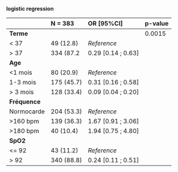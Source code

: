 **logistic regression**

|                   | N = 383    | OR [95%CI]    |  p-value     |
| :------------     | :--     |  :--          | :--          |
| **Terme**         |         |               | 0.0015       |
| < 37              | 49 (12.8)  | *Reference*   | |  
| > 37              | 334 (87.2 | 0.29 [0.14 ; 0.63] | |
| **Age**           |          |              |              |
| <1 mois     | 80 (20.9) | *Reference* | | 
| 1-3 mois      | 175 (45.7) | 0.31 [0.16 ; 0.58] | | 
| > 3 mois  | 128 (33.4)  | 0.09 [0.04 ; 0.20]   | | 
| **Fréquence** |   |                         |  |
| Normocarde | 204 (53.3) | *Reference* | |
| >160 bpm | 139 (36.3) | 1.67 [0.91 ; 3.06] | |
| >180 bpm | 40 (10.4) | 1.94 [0.75 ; 4.80] | |
| **SpO2** |        |        |              |              |
| <= 92  | 43 (11.2) | *Reference* | |
| > 92   | 340 (88.8) | 0.24 [0.11 ; 0.51] | |
